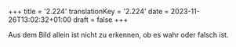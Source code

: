 +++
title = '2.224'
translationKey = '2.224'
date = 2023-11-26T13:02:32+01:00
draft = false
+++

Aus dem Bild allein ist nicht zu erkennen, ob es wahr oder falsch ist.
